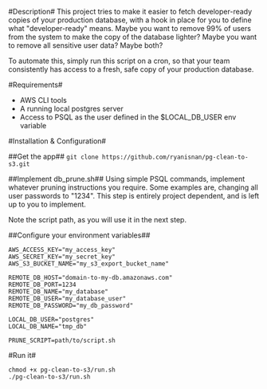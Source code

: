 #Description#
This project tries to make it easier to fetch developer-ready copies of your production database, with a hook in place for you to define what "developer-ready" means. Maybe you want to remove 99% of users from the system to make the copy of the database lighter? Maybe you want to remove all sensitive user data? Maybe both?

To automate this, simply run this script on a cron, so that your team consistently has access to a fresh, safe copy of your production database.

#Requirements#
- AWS CLI tools
- A running local postgres server
- Access to PSQL as the user defined in the $LOCAL_DB_USER env variable

#Installation & Configuration#

##Get the app##
`git clone https://github.com/ryanisnan/pg-clean-to-s3.git`

##Implement db_prune.sh##
Using simple PSQL commands, implement whatever pruning instructions you require. Some examples are, changing all user passwords to "1234". This step is entirely project dependent, and is left up to you to implement.

Note the script path, as you will use it in the next step.

##Configure your environment variables##

    AWS_ACCESS_KEY="my_access_key"
    AWS_SECRET_KEY="my_secret_key"
    AWS_S3_BUCKET_NAME="my_s3_export_bucket_name"
    
    REMOTE_DB_HOST="domain-to-my-db.amazonaws.com"
    REMOTE_DB_PORT=1234
    REMOTE_DB_NAME="my_database"
    REMOTE_DB_USER="my_database_user"
    REMOTE_DB_PASSWORD="my_db_password"
    
    LOCAL_DB_USER="postgres"
    LOCAL_DB_NAME="tmp_db"
    
    PRUNE_SCRIPT=path/to/script.sh

#Run it#

    chmod +x pg-clean-to-s3/run.sh
    ./pg-clean-to-s3/run.sh